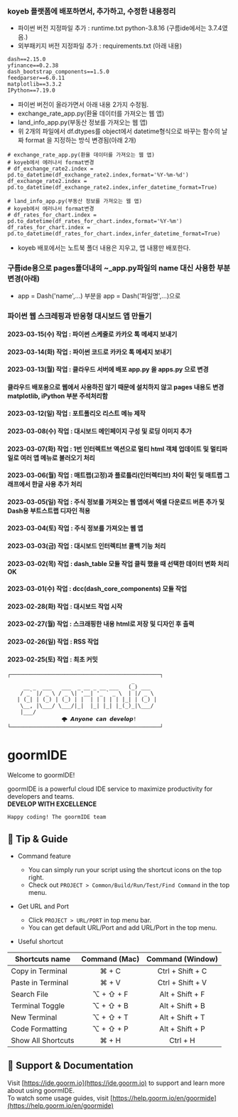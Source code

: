 ### koyeb 플랫폼에 배포하면서, 추가하고, 수정한 내용정리
- 파이썬 버전 지정파일 추가 : runtime.txt python-3.8.16 (구름ide에서는 3.7.4였음.)
- 외부패키지 버전 지정파일 추가 : requirements.txt (아래 내용)

```
dash==2.15.0
yfinance==0.2.38
dash_bootstrap_components==1.5.0
feedparser==6.0.11
matplotlib==3.3.2
IPython==7.19.0
```

- 파이썬 버전이 올라가면서 아래 내용 2가지 수정됨.
- exchange_rate_app.py(환율 데이터를 가져오는 웹 앱)
- land_info_app.py(부동산 정보를 가져오는 웹 앱)
- 위 2개의 파일에서 df.dtypes를 object에서 datetime형식으로 바꾸는 함수의 날짜 format 을 지정하는 방식 변경됨(아래 2개)

```
# exchange_rate_app.py(환율 데이터를 가져오는 웹 앱)
# koyeb에서 에러나서 format변경
# df_exchange_rate2.index = pd.to_datetime(df_exchange_rate2.index,format='%Y-%m-%d')
df_exchange_rate2.index = pd.to_datetime(df_exchange_rate2.index,infer_datetime_format=True)
```

```
# land_info_app.py(부동산 정보를 가져오는 웹 앱)
# koyeb에서 에러나서 format변경
# df_rates_for_chart.index = pd.to_datetime(df_rates_for_chart.index,format='%Y-%m')
df_rates_for_chart.index = pd.to_datetime(df_rates_for_chart.index,infer_datetime_format=True)

```
- koyeb 배포에서는 노트북 폴더 내용은 지우고, 앱 내묭만 배포한다.

### 구름ide용으로 pages폴더내의 ~_app.py파일의 name 대신 사용한 부분 변경(아래)
- app = Dash('name',...) 부분을 app = Dash('파일명',...)으로

### 파이썬 웹 스크레핑과 반응형 대시보드 앱 만들기
#### 2023-03-15(수) 작업 : 파이썬 스케줄로 카카오 톡 메세지 보내기
#### 2023-03-14(화) 작업 : 파이썬 코드로 카카오 톡 메세지 보내기
#### 2023-03-13(월) 작업 : 클라우드 서버에 배포 app.py 을 apps.py 으로 변경
#### 클라우드 배포용으로 웹에서 사용하진 않기 때문에 설치하지 않고 pages 내용도 변경 matplotlib, iPython 부분 주석처리함
#### 2023-03-12(일) 작업 : 포트폴리오 리스트 메뉴 제작
#### 2023-03-08(수) 작업 : 대시보드 메인페이지 구성 및 로딩 이미지 추가
#### 2023-03-07(화) 작업 : 1번 인터렉트브 액션으로 멀티 html 객체 업데이트 및 멀티파일로 여러 앱 메뉴로 불러오기 처리
#### 2023-03-06(월) 작업 : 매트랩(고정)과 플로틀리(인터렉티브) 차이 확인 및 매트랩 그래프에서 한글 사용 추가 처리
#### 2023-03-05(일) 작업 : 주식 정보를 가져오는 웹 앱에서 엑셀 다운로드 버튼 추가 및 Dash용 부트스트랩 디자인 적용
#### 2023-03-04(토) 작업 : 주식 정보를 가져오는 웹 앱
#### 2023-03-03(금) 작업 : 대시보드 인터렉티브 콜백 기능 처리
#### 2023-03-02(목) 작업 : dash_table 모듈 작업 클릭 했을 때 선택한 데이터 변화 처리OK
#### 2023-03-01(수) 작업 : dcc(dash_core_components) 모듈 작업
#### 2023-02-28(화) 작업 : 대시보드 작업 시작
#### 2023-02-27(월) 작업 : 스크래핑한 내용 html로 저장 및 디자인 후 출력
#### 2023-02-26(일) 작업 : RSS 작업
#### 2023-02-25(토) 작업 : 최초 커밋

```
┌───────────────────────────────────────────────┐
                                       _       
     __ _  ___   ___  _ __ _ __ ___   (_) ___  
    / _` |/ _ \ / _ \| '__| '_ ` _ \  | |/ _ \ 
   | (_| | (_) | (_) | |  | | | | | |_| | (_) |
    \__, |\___/ \___/|_|  |_| |_| |_(_)_|\___/ 
    |___/                                      
			     🌩 𝘼𝙣𝙮𝙤𝙣𝙚 𝙘𝙖𝙣 𝙙𝙚𝙫𝙚𝙡𝙤𝙥!
└───────────────────────────────────────────────┘
```

# goormIDE
Welcome to goormIDE!

goormIDE is a powerful cloud IDE service to maximize productivity for developers and teams.  
**DEVELOP WITH EXCELLENCE**  

`Happy coding! The goormIDE team`


## 🔧 Tip & Guide

* Command feature
	* You can simply run your script using the shortcut icons on the top right.
	* Check out `PROJECT > Common/Build/Run/Test/Find Command` in the top menu.
	
* Get URL and Port
	* Click `PROJECT > URL/PORT` in top menu bar.
	* You can get default URL/Port and add URL/Port in the top menu.

* Useful shortcut
	
| Shortcuts name     | Command (Mac) | Command (Window) |
| ------------------ | :-----------: | :--------------: |
| Copy in Terminal   | ⌘ + C         | Ctrl + Shift + C |
| Paste in Terminal  | ⌘ + V         | Ctrl + Shift + V |
| Search File        | ⌥ + ⇧ + F     | Alt + Shift + F  |
| Terminal Toggle    | ⌥ + ⇧ + B     | Alt + Shift + B  |
| New Terminal       | ⌥ + ⇧ + T     | Alt + Shift + T  |
| Code Formatting    | ⌥ + ⇧ + P     | Alt + Shift + P  |
| Show All Shortcuts | ⌘ + H         | Ctrl + H         |

## 💬 Support & Documentation

Visit [https://ide.goorm.io](https://ide.goorm.io) to support and learn more about using goormIDE.  
To watch some usage guides, visit [https://help.goorm.io/en/goormide](https://help.goorm.io/en/goormide)
